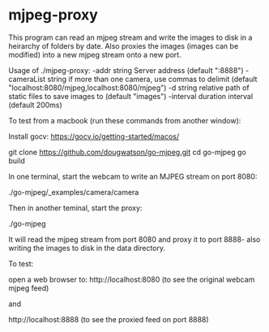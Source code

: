 # mjpeg-proxy

This program can read an mjpeg stream and write the images to disk in a heirarchy of folders by date.
Also proxies the images (images can be modified) into a new mjpeg stream onto a new port. 


Usage of ./mjpeg-proxy:
  -addr string
    	Server address (default ":8888")
  -cameraList string
    	if more than one camera, use commas to delimit (default "localhost:8080/mjpeg,localhost:8080/mjpeg")
  -d string
    	relative path of static files to save images to (default "images")
  -interval duration
    	interval (default 200ms)


To test from a macbook (run these commands from another window):


Install gocv:
https://gocv.io/getting-started/macos/


git clone https://github.com/dougwatson/go-mjpeg.git
cd go-mjpeg
go build


In one terminal, start the webcam to write an MJPEG stream on port 8080:

./go-mjpeg/_examples/camera/camera

Then in another teminal, start the proxy:

./go-mjpeg

It will read the mjpeg stream from port 8080 and proxy it to port 8888- also writing the images to disk in the data directory.

To test:

open a web browser to:
http://localhost:8080 (to see the original webcam mjpeg feed)

and

http://localhost:8888 (to see the proxied feed on port 8888)
